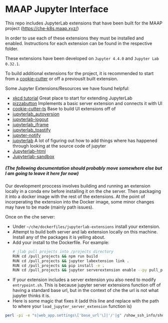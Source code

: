 # MAAP Jupyter Interface

This repo includes JupyterLab extensions that have been built for the MAAP project (https://che-k8s.maap.xyz/)

In order to use each of these extensions they must be installed and enabled. Instructions for each extension can be found in the respective folder. 

These extensions have been developed on `Jupyter 4.4.0` and `Jupyter Lab 0.32.1`.

To build additional extensions for the project, it is recommended to start from a [cookie-cutter](https://github.com/jupyterlab/extension-cookiecutter-ts) or off a previouslt built extension.

Some Jupyter Extensions/Resources we have found helpful:
* [xkcd tutorial](https://jupyterlab.readthedocs.io/en/stable/developer/xkcd_extension_tutorial.html) Great place to start for extending JupyterLab
* [pizzabutton](https://github.com/peterskipper/pizzabutton) Implements a basic server extension and connects it with UI
* [cookie-cutter-ts](https://github.com/jupyterlab/extension-cookiecutter-ts) Base to build UI extensions off of
* [jupyterlab_autoversion](https://github.com/timkpaine/jupyterlab_autoversion)
* [jupyterlab-logout](https://github.com/zgqallen/jupyterlab-logout)
* [jupyterlab_iframe](https://github.com/timkpaine/jupyterlab_iframe)
* [jupyterlab_toastify](https://github.com/fcollonval/jupyterlab_toastify)
* [jupyter-notify](https://github.com/ShopRunner/jupyter-notify)
* [jupyterlab](https://github.com/jupyterlab/jupyterlab) A lot of figuring out how to add things where has happened through looking at the source code of jupyter
* [Jupyterlab-html](https://github.com/mflevine/jupyterlab_html) 
* [Jupyterlab-sandbox](https://github.com/canavandl/jupyterlab_sandbox)

##### (The following documentation should probably move somewhere else but I am going to leave it here for now)
Our development proccess involves building and running an extension locally in a conda env before installing it on the che server. Then packaging it into a docker image with the rest of the extensions. At the point of incorperating the extension into the Docker image, some minor changes may have to be made (mainly path issues).

Once on the che server:
- Under `~/che/dockerfiles/jupyterlab-extensions` install your extension.
- Attempt to build both server and lab extension locally on this machine. Install any of the packages it is yelling about.
- Add your install to the Dockerfile. For example:
    ```bash
    # jlab pull projects into /projects directory
    RUN cd /pull_projects && npm run build
    RUN cd /pull_projects && jupyter labextension link .
    RUN cd /pull_projects && pip install -e .
    RUN cd /pull_projects && jupyter serverextension enable --py pull_projects --sys-prefix
    
    ```
- If your extension includes a server extension you also need to modify `entrypoint.sh`. This is because jupyter server extensions function off of having a standard base url, but in the context of che the url is not what jupyter thinks it is.
- Here is some magic that fixes it (add this line and replace with the path to where your `load_jupyter_server_extension` function is)
```bash
perl -pi -e "s|web_app.settings\['base_url'\]|'/'|g" /show_ssh_info/show_ssh_info/__init__.py
```